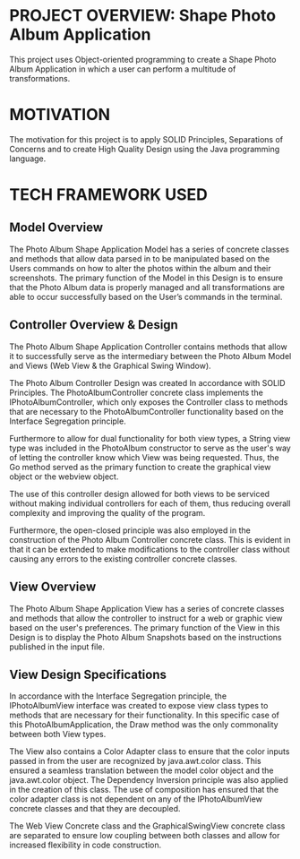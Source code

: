 # PROJECT OVERVIEW: Shape Photo Album Application 
This project uses Object-oriented programming to create a Shape Photo Album Application in which a user can perform a multitude of transformations.

# MOTIVATION
The motivation for this project is to apply SOLID Principles, Separations of Concerns and to create High Quality Design using the Java programming language.

# TECH FRAMEWORK USED

## Model Overview 
The Photo Album Shape Application Model has a series of concrete classes and methods that allow data parsed in to be manipulated based on the Users commands on how to alter the photos within the album and their screenshots. The primary function of the Model in this Design is to ensure that the Photo Album data is properly managed and all transformations are able to occur successfully based on the User’s commands in the terminal. 

## Controller Overview  & Design 
The Photo Album Shape Application Controller contains methods that allow it to successfully serve as the intermediary between the Photo Album Model and Views (Web View &  the Graphical Swing Window). 

The Photo Album Controller Design was created In accordance with SOLID Principles. The PhotoAlbumController concrete class implements the IPhotoAlbumController, which only exposes the Controller class to methods that are necessary to the PhotoAlbumController functionality based on  the Interface Segregation principle.  

Furthermore to allow for dual functionality for both view types, a String view type was included in the PhotoAlbum constructor to serve as the user's way of letting the controller know which View was being requested. Thus, the Go method served as the primary function to create the graphical view object or the webview object. 

The use of this controller design allowed for both views to be serviced without making individual controllers for each of them, thus reducing overall complexity and improving the quality of the program. 

Furthermore, the open-closed principle was also employed in the construction of the Photo Album Controller concrete class. This is evident in that it can be extended to make modifications to the controller class without causing any errors to the existing controller concrete classes.

## View Overview  
The Photo Album Shape Application View has a series of concrete classes and methods that allow the controller to instruct for a web or graphic view based on the user's preferences. The primary function of the View in this Design is to display the Photo Album Snapshots based on the instructions published in the input file.

## View Design Specifications
In accordance with the Interface Segregation principle, the IPhotoAlbumView interface was created to expose view class types to methods that are necessary for their functionality. In this specific case of this PhotoAlbumApplication, the Draw method was the only commonality between both View types.
 
The View also contains a Color Adapter class to ensure that the color inputs passed in from the user are recognized by java.awt.color class. This ensured a seamless translation between the model color object and the java.awt.color object. The Dependency Inversion principle was also applied in the creation of this class. The use of composition has ensured that the color adapter class is not dependent on any of the IPhotoAlbumView concrete classes and that they are decoupled. 

The Web View Concrete class and the GraphicalSwingView concrete class are separated to ensure low coupling between both classes and allow for increased flexibility in code construction. 
